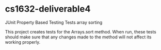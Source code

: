 # cs1632-deliverable4
JUnit Property Based Testing
Tests array sorting

This project creates tests for the Arrays.sort method. 
When run, these tests should make sure that any changes made to the method will not affect its working properly.
